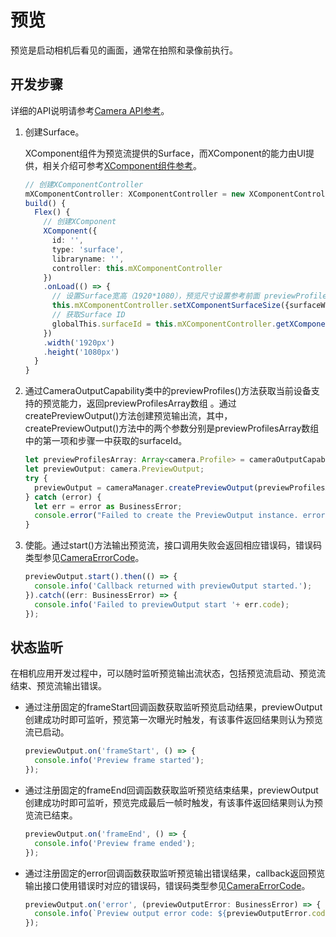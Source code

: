 # 预览

预览是启动相机后看见的画面，通常在拍照和录像前执行。

## 开发步骤

详细的API说明请参考[Camera API参考](../reference/apis/js-apis-camera.md)。

1. 创建Surface。
     
     XComponent组件为预览流提供的Surface，而XComponent的能力由UI提供，相关介绍可参考[XComponent组件参考](../reference/arkui-ts/ts-basic-components-xcomponent.md)。
     
   ```ts
   // 创建XComponentController 
   mXComponentController: XComponentController = new XComponentController;                   
   build() {
     Flex() {
       // 创建XComponent
       XComponent({                                                                     
         id: '',
         type: 'surface',
         libraryname: '',
         controller: this.mXComponentController
       })
       .onLoad(() => {                                                                  
         // 设置Surface宽高（1920*1080），预览尺寸设置参考前面 previewProfilesArray 获取的当前设备所支持的预览分辨率大小去设置
         this.mXComponentController.setXComponentSurfaceSize({surfaceWidth:1920,surfaceHeight:1080});
         // 获取Surface ID
         globalThis.surfaceId = this.mXComponentController.getXComponentSurfaceId();
       })
       .width('1920px')                                                                 
       .height('1080px')                                                                
     }
   }
   ```

2. 通过CameraOutputCapability类中的previewProfiles()方法获取当前设备支持的预览能力，返回previewProfilesArray数组 。通过createPreviewOutput()方法创建预览输出流，其中，createPreviewOutput()方法中的两个参数分别是previewProfilesArray数组中的第一项和步骤一中获取的surfaceId。
     
   ```ts
   let previewProfilesArray: Array<camera.Profile> = cameraOutputCapability.previewProfiles;
   let previewOutput: camera.PreviewOutput;
   try {
     previewOutput = cameraManager.createPreviewOutput(previewProfilesArray[0], surfaceId);
   } catch (error) {
     let err = error as BusinessError;
     console.error("Failed to create the PreviewOutput instance. error code: " + err.code);
   }
   ```

3. 使能。通过start()方法输出预览流，接口调用失败会返回相应错误码，错误码类型参见[CameraErrorCode](../reference/apis/js-apis-camera.md#cameraerrorcode)。
     
   ```ts
   previewOutput.start().then(() => {
     console.info('Callback returned with previewOutput started.');
   }).catch((err: BusinessError) => {
     console.info('Failed to previewOutput start '+ err.code);
   });
   ```


## 状态监听

在相机应用开发过程中，可以随时监听预览输出流状态，包括预览流启动、预览流结束、预览流输出错误。

- 通过注册固定的frameStart回调函数获取监听预览启动结果，previewOutput创建成功时即可监听，预览第一次曝光时触发，有该事件返回结果则认为预览流已启动。
    
  ```ts
  previewOutput.on('frameStart', () => {
    console.info('Preview frame started');
  });
  ```

- 通过注册固定的frameEnd回调函数获取监听预览结束结果，previewOutput创建成功时即可监听，预览完成最后一帧时触发，有该事件返回结果则认为预览流已结束。
    
  ```ts
  previewOutput.on('frameEnd', () => {
    console.info('Preview frame ended');
  });
  ```

- 通过注册固定的error回调函数获取监听预览输出错误结果，callback返回预览输出接口使用错误时对应的错误码，错误码类型参见[CameraErrorCode](../reference/apis/js-apis-camera.md#cameraerrorcode)。
    
  ```ts
  previewOutput.on('error', (previewOutputError: BusinessError) => {
    console.info(`Preview output error code: ${previewOutputError.code}`);
  });
  ```
